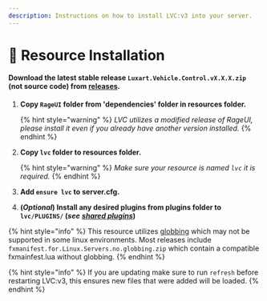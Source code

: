 ```yaml
---
description: Instructions on how to install LVC:v3 into your server.
---
```


# 📄 Resource Installation

#### Download the latest stable release `Luxart.Vehicle.Control.vX.X.X.zip` (not source code) from [releases](https://github.com/TrevorBarns/luxart-vehicle-control/releases).

1.  **Copy `RageUI` folder from 'dependencies' folder in resources folder.**

    {% hint style="warning" %}
    _LVC utilizes a modified release of RageUI, please install it even if you already have another version installed._
    {% endhint %}
2.  **Copy `lvc` folder to resources folder.**

    {% hint style="warning" %}
    _Make sure your resource is named `lvc` it is required._
    {% endhint %}
3. **Add `ensure lvc` to server.cfg.**
4. **(**_**Optional**_**) Install any desired plugins from plugins folder to `lvc/PLUGINS/` (**_**see**_ [_**shared plugins**_](broken-reference)**)**

{% hint style="info" %}
This resource utilizes [globbing](https://docs.fivem.net/docs/scripting-reference/resource-manifest/resource-manifest/#globbing) which may not be supported in some linux environments. Most releases include `fxmanifest.for.Linux.Servers.no.globbing.zip` which contain a compatible fxmainfest.lua without globbing.
{% endhint %}

{% hint style="info" %}
If you are updating make sure to run `refresh` before restarting LVC:v3, this ensures new files that were added will be loaded.
{% endhint %}

